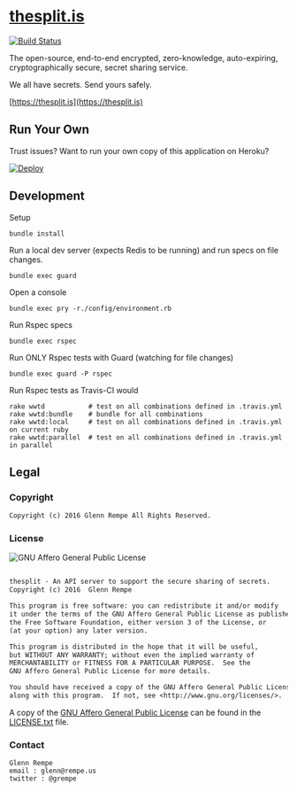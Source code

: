# [thesplit.is](https://thesplit.is)

[![Build Status](https://travis-ci.org/thesplit/thesplit.svg?branch=master)](https://travis-ci.org/thesplit/thesplit)

The open-source, end-to-end encrypted, zero-knowledge, auto-expiring, cryptographically secure, secret sharing service.

We all have secrets. Send yours safely.

[https://thesplit.is](https://thesplit.is)

## Run Your Own

Trust issues? Want to run your own copy of this application on Heroku?

[![Deploy](https://www.herokucdn.com/deploy/button.svg)](https://heroku.com/deploy?template=https://github.com/thesplit/thesplit)

## Development

Setup

```
bundle install
```

Run a local dev server (expects Redis to be running) and run specs on file changes.

```
bundle exec guard
```

Open a console

```
bundle exec pry -r./config/environment.rb
```

Run Rspec specs

```
bundle exec rspec
```

Run ONLY Rspec tests with Guard (watching for file changes)

```
bundle exec guard -P rspec
```

Run Rspec tests as Travis-CI would

```
rake wwtd           # test on all combinations defined in .travis.yml
rake wwtd:bundle    # bundle for all combinations
rake wwtd:local     # test on all combinations defined in .travis.yml on current ruby
rake wwtd:parallel  # test on all combinations defined in .travis.yml in parallel
```

## Legal

### Copyright

```txt
Copyright (c) 2016 Glenn Rempe All Rights Reserved.
```

### License

![GNU Affero General Public License](http://www.gnu.org/graphics/agplv3-155x51.png)

```txt

thesplit - An API server to support the secure sharing of secrets.
Copyright (c) 2016  Glenn Rempe

This program is free software: you can redistribute it and/or modify
it under the terms of the GNU Affero General Public License as published by
the Free Software Foundation, either version 3 of the License, or
(at your option) any later version.

This program is distributed in the hope that it will be useful,
but WITHOUT ANY WARRANTY; without even the implied warranty of
MERCHANTABILITY or FITNESS FOR A PARTICULAR PURPOSE.  See the
GNU Affero General Public License for more details.

You should have received a copy of the GNU Affero General Public License
along with this program.  If not, see <http://www.gnu.org/licenses/>.


```

A copy of the [GNU Affero General Public License](http://www.gnu.org/licenses/agpl.html) can be found in the [LICENSE.txt](https://github.com/thesplit/thesplit/blob/master/LICENSE.txt) file.

### Contact

```
Glenn Rempe
email : glenn@rempe.us
twitter : @grempe
```
